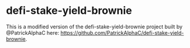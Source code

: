 # defi-stake-yield-brownie
This is a modified version of the defi-stake-yield-brownie project built by @PatrickAlphaC here: https://github.com/PatrickAlphaC/defi-stake-yield-brownie. 
